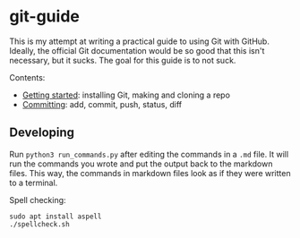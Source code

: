 # git-guide

This is my attempt at writing a practical guide to using Git with GitHub.
Ideally, the official Git documentation would be so good that this isn't necessary, but it sucks.
The goal for this guide is to not suck.

Contents:
- [Getting started](getting-started.md): installing Git, making and cloning a repo
- [Committing](committing.md): add, commit, push, status, diff


## Developing

Run `python3 run_commands.py` after editing the commands in a `.md` file.
It will run the commands you wrote and put the output back to the markdown files.
This way, the commands in markdown files look as if they were written to a terminal.

Spell checking:

    sudo apt install aspell
    ./spellcheck.sh
